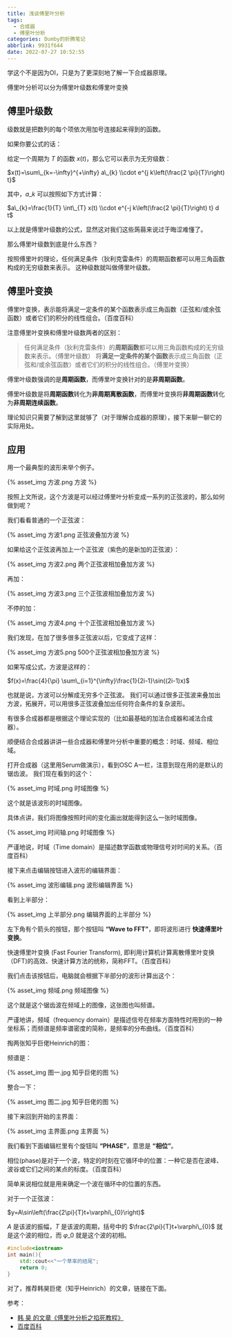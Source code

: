 ```yaml
---
title: 浅谈傅里叶分析
tags:
  - 合成器
  - 傅里叶分析
categories: Dumby的折腾笔记
abbrlink: 9931f644
date: 2022-07-27 10:52:55
---
```


学这个不是因为OI，只是为了更深刻地了解一下合成器原理。

<!--more-->

傅里叶分析可以分为傅里叶级数和傅里叶变换

## 傅里叶级数

级数就是把数列的每个项依次用加号连接起来得到的函数。

如果你要公式的话：

给定一个周期为 $T$ 的函数 $x(t)$，那么它可以表示为无穷级数：

$x(t)=\sum\_{k=-\infty}^{+\infty} a\_{k} \\cdot e^{j k\left(\frac{2 \pi}{T}\right) t}$

其中，$a\_{k}$ 可以按照如下方式计算：

$a\_{k}=\frac{1}{T} \int\_{T} x(t) \\cdot e^{-j k\left(\frac{2 \pi}{T}\right) t} d t$

以上就是傅里叶级数的公式，显然这对我们这些蒟蒻来说过于晦涩难懂了。

那么傅里叶级数到底是什么东西？

按照傅里叶的理论，任何满足条件（狄利克雷条件）的周期函数都可以用三角函数构成的无穷级数来表示。
这种级数就叫做傅里叶级数。

## 傅里叶变换

傅里叶变换，表示能将满足一定条件的某个函数表示成三角函数（正弦和/或余弦函数）或者它们的积分的线性组合。（百度百科）

注意傅里叶变换和傅里叶级数两者的区别：

> 任何满足条件（狄利克雷条件）的**周期函数**都可以用三角函数构成的无穷级数来表示。（傅里叶级数）
> 将**满足一定条件的某个函数**表示成三角函数（正弦和/或余弦函数）或者它们的积分的线性组合。（傅里叶变换）

傅里叶级数强调的是**周期函数**，而傅里叶变换针对的是**非周期函数**。

傅里叶级数是将**周期函数**转化为**非周期离散函数**，而傅里叶变换将**非周期函数**转化为**非周期连续函数**。

理论知识只需要了解到这里就够了（对于理解合成器的原理），接下来聊一聊它的实际用处。

## 应用

用一个最典型的波形来举个例子。

{% asset_img 方波.png 方波 %}

按照上文所说，这个方波是可以经过傅里叶分析变成一系列的正弦波的，那么如何做到呢？

我们看看普通的一个正弦波：

{% asset_img 方波1.png 正弦波叠加方波 %}

如果给这个正弦波再加上一个正弦波（紫色的是新加的正弦波）：

{% asset_img 方波2.png 两个正弦波相加叠加方波 %}

再加：

{% asset_img 方波3.png 三个正弦波相加叠加方波 %}

不停的加：

{% asset_img 方波4.png 十个正弦波相加叠加方波 %}


我们发现，在加了很多很多正弦波以后，它变成了这样：

{% asset_img 方波5.png 500个正弦波相加叠加方波 %}

如果写成公式，方波是这样的：

$f(x)=\frac{4}{\pi} \sum\_{i=1}^{\infty}\frac{1}{2i-1}\sin((2i-1)x)$

也就是说，方波可以分解成无穷多个正弦波。
我们可以通过很多正弦波来叠加出方波，拓展开，可以用很多正弦波叠加出任何符合条件的复杂波形。

有很多合成器都是根据这个理论实现的（比如最基础的加法合成器和减法合成器）。

顺便结合合成器讲讲一些合成器和傅里叶分析中重要的概念：时域、频域、相位域。

打开合成器（这里用Serum做演示），看到OSC A一栏，注意到现在用的是默认的锯齿波。
我们现在看到的这个：

{% asset_img 时域.png 时域图像 %}

这个就是该波形的时域图像。

具体点讲，我们将图像按照时间的变化画出就能得到这么一张时域图像。

{% asset_img 时间轴.png 时域图像 %}

严谨地说，时域（Time domain）是描述数学函数或物理信号对时间的关系。（百度百科）

接下来点击编辑按钮进入波形的编辑界面：

{% asset_img 波形编辑.png 波形编辑界面 %}

看到上半部分：

{% asset_img 上半部分.png 编辑界面的上半部分 %}

左下角有个箭头的按钮，那个按钮叫 **“Wave to FFT”**，即将波形进行 **快速傅里叶变换**。

快速傅里叶变换 (Fast Fourier Transform), 即利用计算机计算离散傅里叶变换（DFT)的高效、快速计算方法的统称，简称FFT。（百度百科）

我们点击该按钮后，电脑就会根据下半部分的波形计算出这个：

{% asset_img 频域.png 频域图像 %}

这个就是这个锯齿波在频域上的图像，这张图也叫频谱。

严谨地讲，频域（frequency domain）是描述信号在频率方面特性时用到的一种坐标系；而频谱是频率谱密度的简称，是频率的分布曲线。（百度百科）

掏两张知乎巨佬Heinrich的图：

频谱是：

{% asset_img 图一.jpg 知乎巨佬的图 %}

整合一下：

{% asset_img 图二.jpg 知乎巨佬的图 %}

接下来回到开始的主界面：

{% asset_img 主界面.png 主界面 %}

我们看到下面编辑栏里有个旋钮叫 **“PHASE”**，意思是 **“相位”**。

相位(phase)是对于一个波，特定的时刻在它循环中的位置：一种它是否在波峰、波谷或它们之间的某点的标度。（百度百科）

简单来说相位就是用来确定一个波在循环中的位置的东西。

对于一个正弦波：

$y=A\sin\left(\frac{2\pi}{T}t+\varphi\_{0}\right)$

$A$ 是该波的振幅，$T$ 是该波的周期，括号中的 $\frac{2\pi}{T}t+\varphi\_{0}$ 就是这个波的相位，而 $\varphi\_{0}$ 就是这个波的初相。

```cpp
#include<iostream>
int main(){
    std::cout<<"一个草率的结尾";
    return 0;
}
```

对了，推荐韩昊巨佬（知乎Heinrich）的文章，链接在下面。

参考：
- [韩 昊 的文章《傅里叶分析之掐死教程》](https://zhuanlan.zhihu.com/p/19763358)
- [百度百科](https://baike.baidu.com/item/%E5%82%85%E9%87%8C%E5%8F%B6%E7%BA%A7%E6%95%B0/5210337)